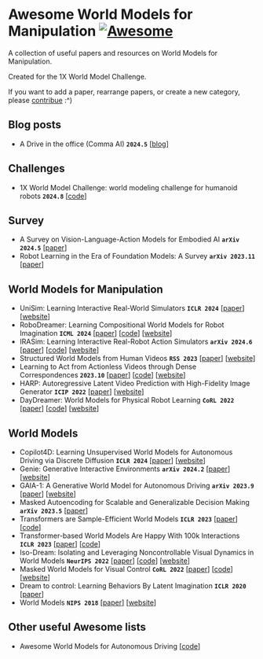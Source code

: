 # Awesome World Models for Manipulation [![Awesome](https://cdn.rawgit.com/sindresorhus/awesome/d7305f38d29fed78fa85652e3a63e154dd8e8829/media/badge.svg)](https://github.com/sindresorhus/awesome)

A collection of useful papers and resources on World Models for Manipulation.

Created for the 1X World Model Challenge.

If you want to add a paper, rearrange papers, or create a new category, please [contribue](contributing.md) :^)


## Blog posts


- A Drive in the office (Comma AI) **`2024.5`** [[blog](https://blog.comma.ai/a-drive-in-the-office/)]


## Challenges

- 1X World Model Challenge: world modeling challenge for humanoid robots **`2024.8`** [[code](https://github.com/1x-technologies/1xgpt)]

## Survey

- A Survey on Vision-Language-Action Models for Embodied AI **`arXiv 2024.5`** [[paper](https://arxiv.org/abs/2405.14093)]
- Robot Learning in the Era of Foundation Models: A Survey **`arXiv 2023.11`** [[paper](https://arxiv.org/pdf/2311.14379)]


## World Models for Manipulation

- UniSim: Learning Interactive Real-World Simulators **`ICLR 2024`** [[paper](https://openreview.net/pdf?id=sFyTZEqmUY)] [[website](https://universal-simulator.github.io/unisim/)]
- RoboDreamer: Learning Compositional World Models for Robot Imagination **`ICML 2024`** [[paper](https://arxiv.org/pdf/2404.12377)] [[code](https://github.com/rainbow979/robodreamer)] [[website](https://robovideo.github.io)]
- IRASim: Learning Interactive Real-Robot Action Simulators **`arXiv 2024.6`** [[paper](https://arxiv.org/pdf/22406.14540)] [[code](https://github.com/bytedance/IRASim)] [[website](https://gen-irasim.github.io)]
- Structured World Models from Human Videos **`RSS 2023`** [[paper](https://arxiv.org/pdf/2308.10901)] [[website](https://human-world-model.github.io)]
- Learning to Act from Actionless Videos through Dense Correspondences **`2023.10`** [[paper](https://arxiv.org/pdf/2310.08576)] [[code](https://github.com/flow-diffusion/AVDC)] [[website](https://flow-diffusion.github.io)]
- HARP: Autoregressive Latent Video Prediction with High-Fidelity Image Generator **`ICIP 2022`** [[paper](https://arxiv.org/pdf/2209.07143)] [[website](https://sites.google.com/view/harp-videos/home)]
- DayDreamer: World Models for Physical Robot Learning **`CoRL 2022`** [[paper](https://arxiv.org/pdf/2206.14176)] [[code](https://github.com/danijar/daydreamer)] [[website](https://danijar.com/project/daydreamer/)]

## World Models

- Copilot4D: Learning Unsupervised World Models for Autonomous Driving via Discrete Diffusion **`ICLR 2024`** [[paper](https://arxiv.org/pdf/2311.01017)] [[website](https://waabi.ai/copilot-4d/)]
- Genie: Generative Interactive Environments **`arXiv 2024.2`** [[paper](https://arxiv.org/pdf/2402.15391)] [[website](https://sites.google.com/view/genie-2024/)]
- GAIA-1: A Generative World Model for Autonomous Driving **`arXiv 2023.9`** [[paper](https://arxiv.org/pdf/2309.17080)] [[website](https://wayve.ai/thinking/introducing-gaia1/)]
- Masked Autoencoding for Scalable and Generalizable Decision Making **`arXiv 2023.5`** [[paper](https://arxiv.org/pdf/2211.12740)]
- Transformers are Sample-Efficient World Models **`ICLR 2023`** [[paper](https://arxiv.org/pdf/2209.00588)] [[code](https://github.com/eloialonso/iris)]
- Transformer-based World Models Are Happy With 100k Interactions **`ICLR 2023`** [[paper](https://arxiv.org/pdf/2303.07109)] [[code](https://github.com/jrobine/twm)]
- Iso-Dream: Isolating and Leveraging Noncontrollable Visual  Dynamics in World Models **`NeurIPS 2022`** [[paper](https://arxiv.org/pdf/2205.13817)] [[code](https://github.com/panmt/Iso-Dream?tab=readme-ov-file)] [[website](https://sites.google.com/view/iso-dream)]
- Masked World Models for Visual Control **`CoRL 2022`** [[paper](https://arxiv.org/pdf/2206.14244)] [[code](https://github.com/younggyoseo/MWM)] [[website](https://sites.google.com/view/mwm-rl)]
- Dream to control: Learning Behaviors By Latent Imagination **`ICLR 2020`** [[paper](https://arxiv.org/pdf/1912.01603)]
- World Models **`NIPS 2018`** [[paper](https://arxiv.org/abs/1803.10122)] [[website](https://worldmodels.github.io/)]


## Other useful Awesome lists

- Awesome World Models for Autonomous Driving [[code](https://github.com/LMD0311/Awesome-World-Model)] 
